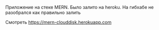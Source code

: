 Приложение на стеке MERN. Было залито на heroku. На гибхабе не разобрался как правильно залить

Смотреть https://mern-clouddisk.herokuapp.com
